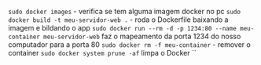 `sudo docker images` - verifica se tem alguma imagem docker no pc
`sudo docker build -t meu-servidor-web .` - roda o Dockerfile baixando a imagem e bildando o app
`sudo docker run --rm -d -p 1234:80 --name meu-container meu-servidor-web` faz o mapeamento da porta 1234 do nosso computador para a porta 80
`sudo docker rm -f meu-container` - remover o container
`sudo docker system prune -af` limpa o Docker
``